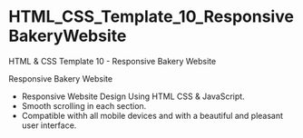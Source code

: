 # HTML_CSS_Template_10_ResponsiveBakeryWebsite
HTML  &amp; CSS Template 10 - Responsive Bakery Website

Responsive Bakery Website
- Responsive Website Design Using HTML CSS & JavaScript.
- Smooth scrolling in each section.
- Compatible withh all mobile devices and with a beautiful and pleasant user interface.
